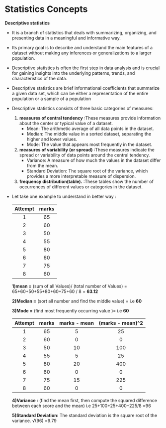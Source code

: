 # Statistics Concepts
 __Descriptive statistics__
- It is a branch of statistics that deals with summarizing, organizing, and presenting data in a meaningful and informative way.
- Its primary goal is to describe and understand the main features of a dataset without making any inferences or generalizations to a larger population.
- Descriptive statistics is often the first step in data analysis and is crucial for gaining insights into the underlying patterns, trends, and characteristics of the data.
- Descriptive statistics are brief informational coefficients that summarize a given data set, which can be either a representation of the entire population or a sample of a population
- Descriptive statistics consists of three basic categories of measures:
  1) __measures of central tendency__ :These measures provide information about the center or typical value of a dataset.
      - Mean: The arithmetic average of all data points in the dataset.
      - Median: The middle value in a sorted dataset, separating the higher and lower values.
      - Mode: The value that appears most frequently in the dataset.
  2) __measures of variability (or spread)__ :These measures indicate the spread or variability of data points around the central tendency. 
      - Variance: A measure of how much the values in the dataset differ from the mean.
      - Standard Deviation: The square root of the variance, which provides a more interpretable measure of dispersion.
  3)  __frequency distribution(table).__ :These tables show the number of occurrences of different values or categories in the dataset.
- Let take one example  to understand in better way :
  
  | Attempt | marks |
  | :---: | :---: |
  |  1    | 65|
  |  2    | 60|
  |  3    | 50|
  |  4    | 55|
  |  5    | 80|
  |  6    | 60|
  |  7    | 75|
  |  8    | 60|

  __1)mean =__  (sum of all Values)/ (total number of Values)  = 65+60+50+55+80+60+75+60 / 8 = __63.12__
  
  __2)Median =__ (sort  all number and  find the middle value) =  i.e __60__
  
  __3)Mode =__ (find most frequently occurring value )= i.e __60__
  
  | Attempt | marks | marks - mean|(marks - mean)^2|
  | :---: | :---: |:---: |:---: |
  |  1    | 65| 5 |25|
  |  2    | 60| 0|0|
  |  3    | 50|10|100|
  |  4    | 55|5|25|
  |  5    | 80|20|400|
  |  6    | 60|0|0|
  |  7    | 75|15|225|
  |  8    | 60|0|0|
  
  __4)Variance :__ (find the mean first, then compute the squared difference between each score and the mean) i.e 25+100+25+400+225/8 =96
  
  __5)Standard Deviation:__ The standard deviation is the square root of the variance. √(96) =9.79
           
                    


